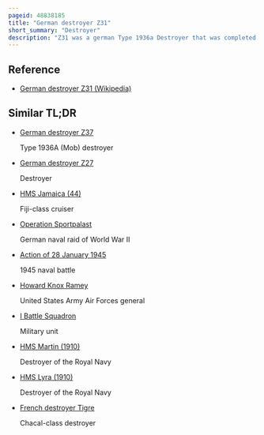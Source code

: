 ```yaml
---
pageid: 48838185
title: "German destroyer Z31"
short_summary: "Destroyer"
description: "Z31 was a german Type 1936a Destroyer that was completed in 1942 and served with the Kriegsmarine during the second World War. She was built as Part of Plan z in Germany and commissioned on April 11 1942. She spent much of the war in Arctic and Norwegian waters, taking part in the Battle of the Barents Sea on 31 December 1942. She survived the War and was passed as a War Prize to the french navy serving under the Name Marceau until 1958."
---
```


## Reference

- [German destroyer Z31 (Wikipedia)](https://en.wikipedia.org/?curid=48838185)

## Similar TL;DR

- [German destroyer Z37](/tldr/en/german-destroyer-z37)

  Type 1936A (Mob) destroyer

- [German destroyer Z27](/tldr/en/german-destroyer-z27)

  Destroyer

- [HMS Jamaica (44)](/tldr/en/hms-jamaica-44)

  Fiji-class cruiser

- [Operation Sportpalast](/tldr/en/operation-sportpalast)

  German naval raid of World War II

- [Action of 28 January 1945](/tldr/en/action-of-28-january-1945)

  1945 naval battle

- [Howard Knox Ramey](/tldr/en/howard-knox-ramey)

  United States Army Air Forces general

- [I Battle Squadron](/tldr/en/i-battle-squadron)

  Military unit

- [HMS Martin (1910)](/tldr/en/hms-martin-1910)

  Destroyer of the Royal Navy

- [HMS Lyra (1910)](/tldr/en/hms-lyra-1910)

  Destroyer of the Royal Navy

- [French destroyer Tigre](/tldr/en/french-destroyer-tigre)

  Chacal-class destroyer
